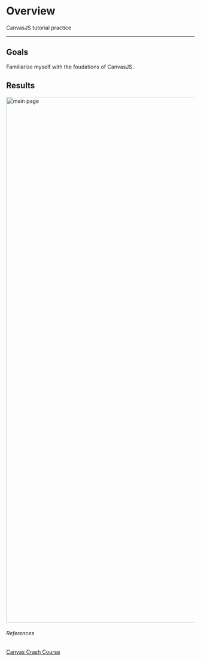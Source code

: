 # Overview
CanvasJS tutorial practice

---

## Goals
Familiarize myself with the foudations of CanvasJS.

## Results

<img width="1400" alt="main page" src="https://media.giphy.com/media/1un8KoonyaaQqZEmOp/giphy.gif">

###### References

[Canvas Crash Course](https://www.youtube.com/watch?v=Yvz_axxWG4Y)
